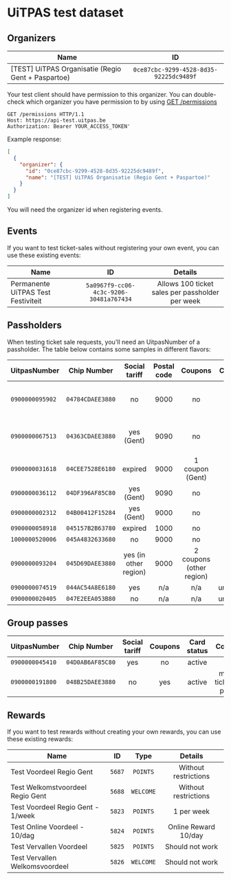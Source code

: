 # UiTPAS test dataset

## Organizers

| Name                                                |                   ID                   |
| --------------------------------------------------- | :------------------------------------: |
| \[TEST] UiTPAS Organisatie (Regio Gent + Paspartoe) | `0ce87cbc-9299-4528-8d35-92225dc9489f` |

Your test client should have permission to this organizer. You can double-check which organizer you have permission to by using [GET /permissions](/reference/uitpas.json/paths/~1permissions/get)

```http
GET /permissions HTTP/1.1
Host: https://api-test.uitpas.be
Authorization: Bearer YOUR_ACCESS_TOKEN'
```

Example response:

```json
[
  {
    "organizer": {
      "id": "0ce87cbc-9299-4528-8d35-92225dc9489f",
      "name": "[TEST] UiTPAS Organisatie (Regio Gent + Paspartoe)"
    }
  }
]
```

You will need the organizer id when registering events.

## Events

If you want to test ticket-sales without registering your own event, you can use these existing events:

| Name                               |                   ID                   |                     Details                     |
| ---------------------------------- | :------------------------------------: | :---------------------------------------------: |
| Permanente UiTPAS Test Festiviteit | `5a0967f9-cc06-4c3c-9206-30481a767434` | Allows 100 ticket sales per passholder per week |

## Passholders

When testing ticket sale requests, you'll need an UitpasNumber of a passholder. The table below contains some samples in different flavors:

| UitpasNumber    |    Chip Number   |     Social tariff     | Postal code |          Coupons         |  Card status |  INSZ-number  |              Comment             |
| --------------- | :--------------: | :-------------------: | :---------: | :----------------------: | :----------: | :-----------: | :------------------------------: |
| `0900000095902` | `04784CDAEE3880` |           no          |     9000    |            no            |    active    | `83030201540` | Use this pass for points rewards |
| `0900000067513` | `04363CDAEE3880` |       yes (Gent)      |     9090    |            no            |    active    | `36051380284` | Use this pass for points rewards |
| `0900000031618` | `04CEE7528E6180` |        expired        |     9000    |      1 coupon (Gent)     |    active    | `66010101785` |                 -                |
| `0900000036112` | `04DF396AF85C80` |       yes (Gent)      |     9090    |            no            |    active    | `08091860684` |                 -                |
| `0900000002312` | `04B00412F15284` |       yes (Gent)      |     9000    |            no            |    blocked   | `71030360442` |                 -                |
| `0900000058918` | `045157B2B63780` |        expired        |     1000    |            no            |    active    | `17010180147` |                 -                |
| `1000000520006` | `045A4832633680` |           no          |     9000    |            no            |    active    | `80010101392` |                 -                |
| `0900000093204` | `045D69DAEE3880` | yes (in other region) |     9000    | 2 coupons (other region) |    active    | `10010105762` |                 -                |
| `0900000074519` | `044AC54A8E6180` |          yes          |     n/a     |            n/a           | unregistered |      N/A      |                 -                |
| `0900000020405` | `047E2EEA053B80` |           no          |     n/a     |            n/a           | unregistered |      N/A      |                 -                |

## Group passes

| UitpasNumber    |   Chip Number    | Social tariff | Coupons | Card status |           Comment           |
| --------------- | :--------------: | :-----------: | :-----: | :---------: | :-------------------------: |
| `0900000045410` | `04D0AB6AF85C80` |      yes      |    no   |    active   |              -              |
| `0900000191800` | `048B25DAEE3880` |       no      |   yes   |    active   | max. 50 ticketsales per day |

## Rewards

If you want to test rewards without creating your own rewards, you can use these existing rewards:

| Name                              |   ID   |    Type   |        Details       |
| --------------------------------- | :----: | :-------: | :------------------: |
| Test Voordeel Regio Gent          | `5687` |  `POINTS` | Without restrictions |
| Test Welkomstvoordeel Regio Gent  | `5688` | `WELCOME` | Without restrictions |
| Test Voordeel Regio Gent - 1/week | `5823` |  `POINTS` | 1 per week           |
| Test Online Voordeel - 10/dag     | `5824` |  `POINTS` | Online Reward 10/day |
| Test Vervallen Voordeel           | `5825` |  `POINTS` | Should not work      |
| Test Vervallen Welkomsvoordeel    | `5826` | `WELCOME` | Should not work      |
